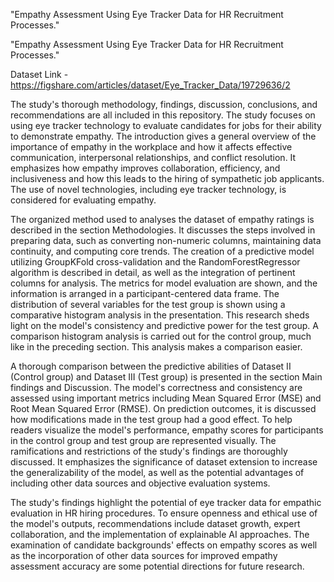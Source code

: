 
"Empathy Assessment Using Eye Tracker Data for HR Recruitment Processes." 

"Empathy Assessment Using Eye Tracker Data for HR Recruitment Processes." 

Dataset Link  -  https://figshare.com/articles/dataset/Eye_Tracker_Data/19729636/2

The study's thorough methodology, findings, discussion, conclusions, and recommendations are all included in this repository. The study focuses on using eye tracker technology to evaluate candidates for jobs for their ability to demonstrate empathy. The introduction gives a general overview of the importance of empathy in the workplace and how it affects effective communication, interpersonal relationships, and conflict resolution. It emphasizes how empathy improves collaboration, efficiency, and inclusiveness and how this leads to the hiring of sympathetic job applicants. The use of novel technologies, including eye tracker technology, is considered for evaluating empathy.

The organized method used to analyses the dataset of empathy ratings is described in the section Methodologies. It discusses the steps involved in preparing data, such as converting non-numeric columns, maintaining data continuity, and computing core trends. The creation of a predictive model utilizing GroupKFold cross-validation and the RandomForestRegressor algorithm is described in detail, as well as the integration of pertinent columns for analysis. The metrics for model evaluation are shown, and the information is arranged in a participant-centered data frame. The distribution of several variables for the test group is shown using a comparative histogram analysis in the presentation. This research sheds light on the model's consistency and predictive power for the test group. A comparison histogram analysis is carried out for the control group, much like in the preceding section. This analysis makes a comparison easier.

A thorough comparison between the predictive abilities of Dataset II (Control group) and Dataset III (Test group) is presented in the section Main findings and Discussion. The model's correctness and consistency are assessed using important metrics including Mean Squared Error (MSE) and Root Mean Squared Error (RMSE). On prediction outcomes, it is discussed how modifications made in the test group had a good effect. To help readers visualize the model's performance, empathy scores for participants in the control group and test group are represented visually. The ramifications and restrictions of the study's findings are thoroughly discussed. It emphasizes the significance of dataset extension to increase the generalizability of the model, as well as the potential advantages of including other data sources and objective evaluation systems. 

The study's findings highlight the potential of eye tracker data for empathic evaluation in HR hiring procedures. To ensure openness and ethical use of the model's outputs, recommendations include dataset growth, expert collaboration, and the implementation of explainable AI approaches. The examination of candidate backgrounds' effects on empathy scores as well as the incorporation of other data sources for improved empathy assessment accuracy are some potential directions for future research. 

